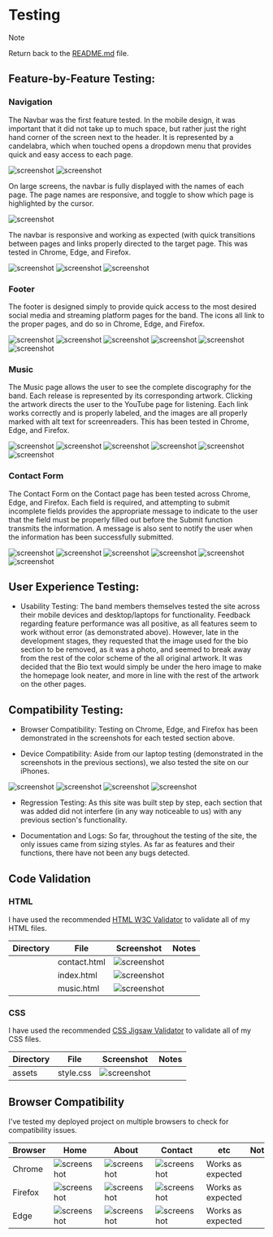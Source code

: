 # Testing

> [!NOTE]  
> Return back to the [README.md](README.md) file.

## Feature-by-Feature Testing:

### Navigation 

The Navbar was the first feature tested. In the mobile design, it was important that it did not take up to much space, but rather just the right hand corner of the screen next to the header.  It is represented by a candelabra, which when touched opens a dropdown menu that provides quick and easy access to each page.

![screenshot](documentation/features/navbar_mobile_unclicked.png)
![screenshot](documentation/features/navbar_mobile_dropdown.png)

On large screens, the navbar is fully displayed with the names of each page.  The page names are responsive, and toggle to show which page is highlighted by the cursor.

![screenshot](documentation/features/navbar_large_screens.png)

The navbar is responsive and working as expected (with quick transitions between pages and links properly directed to the target page.  This was tested in Chrome, Edge, and Firefox.

![screenshot](documentation/testing_screenshots/navbar_chrome.png)
![screenshot](documentation/testing_screenshots/navbar_edge.png)
![screenshot](documentation/testing_screenshots/navbar_firefox.png)

### Footer

The footer is designed simply to provide quick access to the most desired social media and streaming platform pages for the band.  The icons all link to the proper pages, and do so in Chrome, Edge, and Firefox.

![screenshot](documentation/testing_screenshots/footer_chrome.png)
![screenshot](documentation/testing_screenshots/footer_link_chrome.png)
![screenshot](documentation/testing_screenshots/footer_edge.png)
![screenshot](documentation/testing_screenshots/footer_edge_link.png)
![screenshot](documentation/testing_screenshots/footer_firefox.png)
![screenshot](documentation/testing_screenshots/footer_firefox_link.png)

### Music

The Music page allows the user to see the complete discography for the band.  Each release is represented by its corresponding artwork.  Clicking the artwork directs the user to the YouTube page for listening.  Each link works correctly and is properly labeled, and the images are all properly marked with alt text for screenreaders.  This has been tested in Chrome, Edge, and Firefox.

![screenshot](documentation/testing_screenshots/music_chrome.png)
![screenshot](documentation/testing_screenshots/music_chrome_link.png)
![screenshot](documentation/testing_screenshots/music_edge.png)
![screenshot](documentation/testing_screenshots/music_edge_link.png)
![screenshot](documentation/testing_screenshots/music_firefox.png)
![screenshot](documentation/testing_screenshots/music_firefox_link.png)

### Contact Form

The Contact Form on the Contact page has been tested across Chrome, Edge, and Firefox.  Each field is required, and attempting to submit incomplete fields provides the appropriate message to indicate to the user that the field must be properly filled out before the Submit function transmits the information.  A message is also sent to notify the user when the information has been successfully submitted.

![screenshot](documentation/testing_screenshots/contact_chrome.png)
![screenshot](documentation/testing_screenshots/contact_chrome_success.png)
![screenshot](documentation/testing_screenshots/contact_edge.png)
![screenshot](documentation/testing_screenshots/contact_edge_success.png)
![screenshot](documentation/testing_screenshots/contact_firefox.png)
![screenshot](documentation/testing_screenshots/contact_firefox_success.png)

## User Experience Testing:

- Usability Testing: The band members themselves tested the site across their mobile devices and desktop/laptops for functionality.  Feedback regarding feature performance was all positive, as all features seem to work without error (as demonstrated above).  However, late in the development stages, they requested that the image used for the bio section to be removed, as it was a photo, and seemed to break away from the rest of the color scheme of the all original artwork.  It was decided that the Bio text would simply be under the hero image to make the homepage look neater, and more in line with the rest of the artwork on the other pages.

## Compatibility Testing:

- Browser Compatibility: Testing on Chrome, Edge, and Firefox has been demonstrated in the screenshots for each tested section above.

- Device Compatibility: Aside from our laptop testing (demonstrated in the screenshots in the previous sections), we also tested the site on our iPhones.

![screenshot](documentation/testing_screenshots/mobile_test_01.png)
![screenshot](documentation/testing_screenshots/mobile_test_02.png)
![screenshot](documentation/testing_screenshots/mobile_test_03.png)
![screenshot](documentation/testing_screenshots/mobile_test_04.png)

- Regression Testing:  As this site was built step by step, each section that was added did not interfere (in any way noticeable to us) with any previous section's functionality.  

- Documentation and Logs:  So far, throughout the testing of the site, the only issues came from sizing styles.  As far as features and their functions, there have not been any bugs detected.

## Code Validation

### HTML

I have used the recommended [HTML W3C Validator](https://validator.w3.org) to validate all of my HTML files.

| Directory | File | Screenshot | Notes |
| --- | --- | --- | --- |
|  | contact.html | ![screenshot](documentation/testing_screenshots/html_validation_index.png) | |
|  | index.html | ![screenshot](documentation/testing_screenshots/html_validation_music.png) | |
|  | music.html | ![screenshot](documentation/testing_screenshots/html_validation_contact.png) | |

### CSS

I have used the recommended [CSS Jigsaw Validator](https://jigsaw.w3.org/css-validator) to validate all of my CSS files.

| Directory | File | Screenshot | Notes |
| --- | --- | --- | --- |
| assets | style.css | ![screenshot](documentation/testing_screenshots/css_validation.png) | |

## Browser Compatibility

I've tested my deployed project on multiple browsers to check for compatibility issues.

| Browser | Home | About | Contact | etc | Notes |
| --- | --- | --- | --- | --- | --- |
| Chrome | ![screenshot](documentation/testing_screenshots/navbar_chrome.png) | ![screenshot](documentation/testing_screenshots/music_chrome.png) | ![screenshot](documentation/testing_screenshots/contact_chrome.png) | Works as expected |
| Firefox | ![screenshot](documentation/testing_screenshots/navbar_firefox.png) | ![screenshot](documentation/testing_screenshots/music_firefox.png) | ![screenshot](documentation/testing_screenshots/contact_firefox.png) | Works as expected |
| Edge | ![screenshot](documentation/testing_screenshots/navbar_edge.png) | ![screenshot](documentation/testing_screenshots/music_edge_link.png) | ![screenshot](documentation/testing_screenshots/contact_edge.png) | Works as expected |